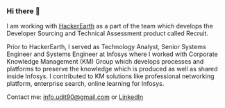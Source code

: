
### Hi there 👋

<!--
**uditnarayan/uditnarayan** is a ✨ _special_ ✨ repository because its `README.md` (this file) appears on your GitHub profile.

Here are some ideas to get you started:

- 🔭 I’m currently working on ...
- 🌱 I’m currently learning ...
- 👯 I’m looking to collaborate on ...
- 🤔 I’m looking for help with ...
- 💬 Ask me about ...
- 📫 How to reach me: ...
- 😄 Pronouns: ...
- ⚡ Fun fact: ...
-->

I am working with [HackerEarth](https://www.hackerearth.com/) as a part of the team which develops the Developer Sourcing and Technical Assessment product called Recruit.

Prior to HackerEarth, I served as Technology Analyst, Senior Systems Engineer and Systems Engineer at Infosys where I worked with Corporate Knowledge Management (KM) Group which develops processes and platforms to preserve the knowledge which is produced as well as shared inside Infosys. I contributed to KM solutions like professional networking platform, enterprise search, online learning for Infosys.

Contact me: [info.udit90@gmail.com](mailto://info.udit90@gmail.com "Email Me") or [LinkedIn](https://www.linkedin.com/in/uditnarayan "Udit Narayan | LinkedIn")
